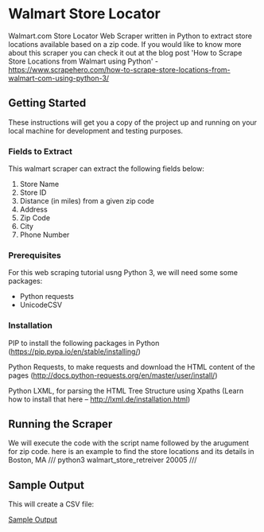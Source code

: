# Walmart Store Locator
Walmart.com Store Locator Web Scraper written in Python to extract store locations available based on a zip code.
If you would like to know more about this scraper you can check it out at the blog post 'How to Scrape Store Locations from Walmart using Python' - https://www.scrapehero.com/how-to-scrape-store-locations-from-walmart-com-using-python-3/

## Getting Started
These instructions will get you a copy of the project up and running on your local machine for development and testing purposes.

### Fields to Extract
This walmart scraper can extract the following fields below:
1. Store Name
2. Store ID
3. Distance (in miles) from a given zip code
4. Address
5. Zip Code
6. City
7. Phone Number

### Prerequisites
For this web scraping tutorial usng Python 3, we will need some some packages:
* Python requests
* UnicodeCSV

### Installation
PIP to install the following packages in Python (https://pip.pypa.io/en/stable/installing/)

Python Requests, to make requests and download the HTML content of the pages (http://docs.python-requests.org/en/master/user/install/)

Python LXML, for parsing the HTML Tree Structure using Xpaths (Learn how to install that here – http://lxml.de/installation.html)

## Running the Scraper
We will execute the code with the script name followed by the arugument for zip code. here is an example to find the store locations and
its details in Boston, MA
///
python3 walmart_store_retreiver 20005
///

## Sample Output
This will create a CSV file:

[Sample Output](https://raw.githubusercontent.com/scrapehero/walmart_store_locator/master/20005_stores.csv)

